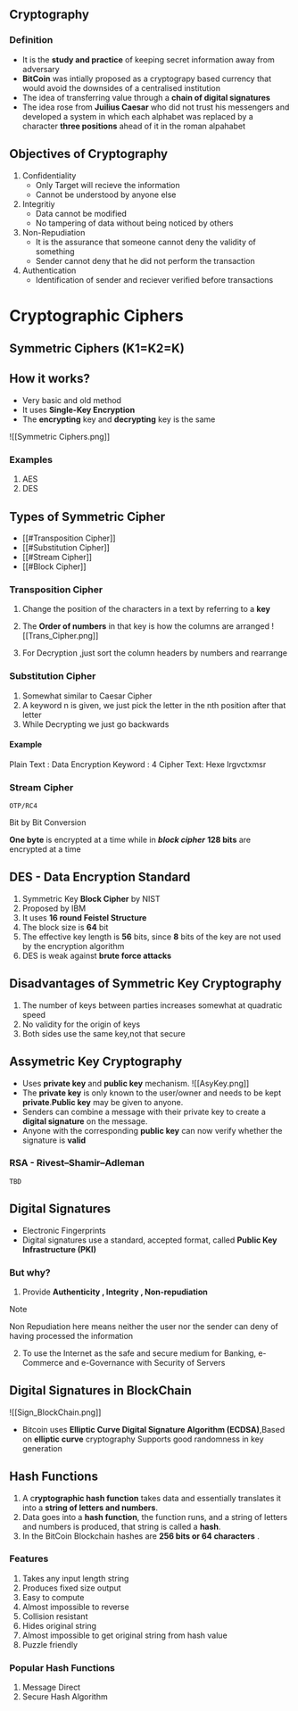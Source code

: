 ## **Cryptography**

### Definition
- It is the **study and practice** of keeping secret information away from adversary
- **BitCoin** was intially proposed as a cryptograpy based currency that would avoid the downsides of a centralised institution
- The idea of transferring value through a **chain of digital signatures** 
-  The idea rose from **Juilius Caesar** who did not trust his messengers and developed a system in which each alphabet was replaced by a character **three positions** ahead of it in the roman alpahabet

## Objectives of **Cryptography**

1. Confidentiality 
	- Only Target will recieve the information 
	- Cannot be understood by anyone else
2. Integritiy 
	- Data cannot be modified
	- No tampering of data without being noticed by others 
3. Non-Repudiation
	- It is the assurance that someone cannot deny the validity of something
	- Sender cannot deny that he did not perform the transaction
4. Authentication
	- Identification of sender and reciever verified before transactions

# **Cryptographic Ciphers**



## **Symmetric Ciphers** (K1=K2=K)

## How it works?

- Very basic and old method 
- It uses **Single-Key Encryption**
- The **encrypting** key and **decrypting** key is the same


![[Symmetric Ciphers.png]]

### Examples
1. AES
2. DES

## Types of **Symmetric Cipher**

- [[#Transposition Cipher]]
- [[#Substitution Cipher]]
- [[#Stream Cipher]]
- [[#Block Cipher]]

### Transposition Cipher 

1. Change the position of the characters in a text by referring to a **key**
2. The **Order of numbers** in that key is how the columns are arranged
![[Trans_Cipher.png]]

3. For Decryption ,just sort the column headers by numbers and rearrange

### Substitution Cipher

1. Somewhat similar to Caesar Cipher
2. A keyword n is given, we just pick the letter in the nth position after that letter
3. While Decrypting we just go backwards

#### Example
Plain Text : Data Encryption
Keyword : 4
Cipher Text: Hexe Irgvctxmsr

### Stream Cipher
	OTP/RC4

Bit by Bit Conversion

**One byte** is encrypted at a time while in ***block cipher*** **128 bits** are encrypted at a time

## DES - Data Encryption Standard

1. Symmetric Key **Block Cipher** by NIST
2. Proposed by IBM
3. It uses **16 round Feistel Structure**
4. The block size is **64** bit
5. The effective key length is **56** bits, since **8** bits of the key are not used by the encryption algorithm
6. DES is weak against **brute force attacks**

## Disadvantages of Symmetric Key Cryptography

1. The number of keys between parties increases somewhat at quadratic speed
2. No validity for the origin of keys
3. Both sides use the same key,not that secure

## Assymetric Key Cryptography

-  Uses **private key** and **public key** mechanism.
![[AsyKey.png]]
- The **private key** is only known to the user/owner and needs to be kept **private**.**Public key** may be given to anyone.
- Senders can combine a message with their private key to create a **digital signature** on the message.
- Anyone with the corresponding **public key** can now verify whether the signature is **valid**

### RSA - **Rivest–Shamir–Adleman**

	TBD 

## Digital Signatures
- Electronic Fingerprints 
- Digital signatures use a standard, accepted format, called **Public Key Infrastructure (PKI)**

### But why? 

1. Provide **Authenticity , Integrity , Non-repudiation** 

> [!NOTE]
> Non Repudiation here means neither the user nor the sender can deny of having processed the information

2. To use the Internet as the safe and secure medium for Banking, e-Commerce and e-Governance with Security of Servers

## Digital Signatures in BlockChain

![[Sign_BlockChain.png]]

- Bitcoin uses **Elliptic Curve Digital Signature Algorithm (ECDSA)**,Based on **elliptic curve** cryptography Supports good randomness in key generation

## **Hash** Functions 

1. A c**ryptographic hash function** takes data and essentially  translates it into a **string of letters and numbers**.
2. Data goes into a **hash function**, the function runs, and a string of letters and numbers is produced, that string is called a **hash**.
3. In the BitCoin Blockchain hashes are **256 bits or 64 characters** .

### Features 
1. Takes any input length string 
2. Produces fixed size output 
3. Easy to compute 
4. Almost impossible to reverse 
5. Collision resistant 
6. Hides original string 
7. Almost impossible to get original string from hash value 
8. Puzzle friendly

### Popular Hash Functions

1. Message Direct
2. Secure Hash Algorithm

